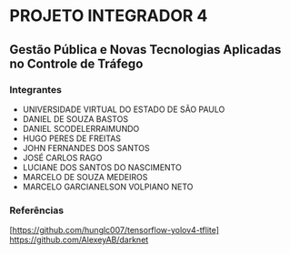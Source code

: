 # PROJETO INTEGRADOR 4

## Gestão Pública e Novas Tecnologias Aplicadas no Controle de Tráfego

### Integrantes

- UNIVERSIDADE VIRTUAL DO ESTADO DE SÃO PAULO
- DANIEL DE SOUZA BASTOS
- DANIEL SCODELERRAIMUNDO
- HUGO PERES DE FREITAS
- JOHN FERNANDES DOS SANTOS
- JOSÉ CARLOS RAGO
- LUCIANE DOS SANTOS DO NASCIMENTO
- MARCELO DE SOUZA MEDEIROS
- MARCELO GARCIANELSON VOLPIANO NETO

### Referências

[https://github.com/hunglc007/tensorflow-yolov4-tflite]
https://github.com/AlexeyAB/darknet